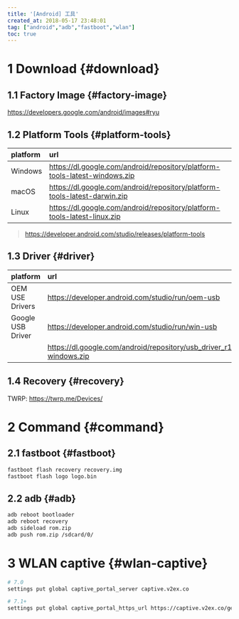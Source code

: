 ```yaml
---
title: '[Android] 工具'
created_at: 2018-05-17 23:48:01
tag: ["android","adb","fastboot","wlan"]
toc: true
---
```


# 1 Download {#download}
## 1.1 Factory Image {#factory-image}

<https://developers.google.com/android/images#ryu>

## 1.2 Platform Tools {#platform-tools}

| platform | url                                                                          |
| :------- | :--------------------------------------------------------------------------- |
| Windows  | <https://dl.google.com/android/repository/platform-tools-latest-windows.zip> |
| macOS    | <https://dl.google.com/android/repository/platform-tools-latest-darwin.zip>  |
| Linux    | <https://dl.google.com/android/repository/platform-tools-latest-linux.zip>   |

> <https://developer.android.com/studio/releases/platform-tools>
## 1.3 Driver {#driver}

| platform          | url                                                                   |
| :---------------- | :-------------------------------------------------------------------- |
| OEM USE Drivers   | <https://developer.android.com/studio/run/oem-usb>                    |
| Google USB Driver | <https://developer.android.com/studio/run/win-usb>                    |
|                   | <https://dl.google.com/android/repository/usb_driver_r12-windows.zip> |


## 1.4 Recovery {#recovery}


TWRP: <https://twrp.me/Devices/>

# 2 Command {#command}

## 2.1 fastboot {#fastboot}

```bash
fastboot flash recovery recovery.img
fastboot flash logo logo.bin
```

## 2.2 adb {#adb}

```bash
adb reboot bootloader
adb reboot recovery
adb sideload rom.zip
adb push rom.zip /sdcard/0/
```

# 3 WLAN captive {#wlan-captive}

```bash
# 7.0
settings put global captive_portal_server captive.v2ex.co

# 7.1+
settings put global captive_portal_https_url https://captive.v2ex.co/generate_204
```